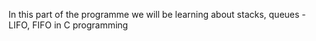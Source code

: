 In this part of the programme we will be learning about stacks, queues - LIFO, FIFO in C programming
